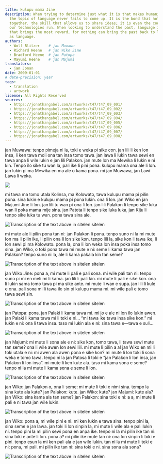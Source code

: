```yaml
---
title: kulupu mama Jine
description: When trying to determine just what it is that makes humanity unique,
  the topic of language never fails to come up. It is the bond that holds societies
  together, the skill that allows us to share ideas; it is even the code on which
  our technologies run. When looking to understand the past, language is the remainder
  that brings the most reward, for nothing can bring the past back to life as vividly
  as language.
authors:
  - Wolf Blitzer    # jan Muwawa
  - Richard Heene   # jan Wiko Jine
  - Bradford Heene  # jan Patopa
  - Mayumi Heene    # jan Majumi
translators:
  - jan Jonan
date: 2009-01-01
# date-precision: year
tags:
  - translation
  - artwork
license: All Rights Reserved
sources:
  - https://jonathangabel.com/artworks/t47/t47_09_001/
  - https://jonathangabel.com/artworks/t47/t47_09_002/
  - https://jonathangabel.com/artworks/t47/t47_09_003/
  - https://jonathangabel.com/artworks/t47/t47_09_004/
  - https://jonathangabel.com/artworks/t47/t47_09_005/
  - https://jonathangabel.com/artworks/t47/t47_09_006/
  - https://jonathangabel.com/artworks/t47/t47_09_007/
  - https://jonathangabel.com/artworks/t47/t47_09_008/
---
```


<!--  WOLF BLITZER, HOST, GUEST HOST: Tonight, the runaway balloon drama – a 6-year-old boy feared to be on board, maybe plunging to his death out of the swiftly moving craft. The child named Falcon the focus of air and ground search efforts and a captivated nationwide TV audience. The three hour ordeal lived by his desperate family has a happy ending. They’re all here next on LARRY KING LIVE. We want to welcome our viewers in the United States and around the world. I’m Wolf Blitzer sitting in for Larry tonight. -->

jan Muwawa: tenpo pimeja ni la, toki e weka pi sike con. jan lili li ken lon insa, li ken tawa moli ona tan insa tomo tawa. jan lawa li lukin tawa sewi en tawa anpa li wile lukin e jan lili Palakon. jan mute lon ma Mewika li lukin e ni kin. Tenpo ilo sike tu wan la, pali ike li pini pona. kulupu mama ona ale li lon. jan lukin pi ma Mewika en ma ale o kama pona. mi jan Muwawa, jan Lawi Lawa li weka.

![](https://jonathangabel.com/images/t47/t47.09001_1_l.jpg)

<!-- 

year: 2009
catalogue #: t47.09.001
dimensions: 9.5" x 9"
media: ink on bristol board

-->

<!-- We want to go right out to Fort Collins, Colorado right now, to the very happy family. There you see that beautiful family standing by. Richard and Mayumi Heene, they are here, and their three boys, Falcon – he’s the 6-year-old sitting next to his dad; Bradford is 10, Riu is eight. Congratulations to all of you. -->

mi tawa ma tomo utala Kolinsa, ma Kolowato, tawa kulupu mama pi pilin pona. sina lukin e kulupu mama pi pona lukin. ona li lon. jan Wiko en jan Majumi Jine li lon. jan lili tu wan pi ona li lon. jan lili Palakon li tenpo sike luka wan li poka mama mije sina. jan Patota li tenpo sike luka luka, jan Kiju li tenpo sike luka tu wan. pona tawa sina ale.

![Transcription of the text above in sitelen sitelen](https://jonathangabel.com/images/t47/t47.09001_2_l.jpg)

<!-- 

year: 2009
catalogue #: t47.09.002
dimensions: 7" x 6.5"
media: ink on bristol board

-->

<!-- All of us are so excited that little Falcon is fine, because so much of – so many of us all over the country today were deeply worried that he was stuck in that balloon. That balloon was out of control, simply flying around the skies of Colorado for a couple of hours. Fortunately, he was hiding out in the garage attic the whole time in a box. Richard, walk us through slowly but surely, what exactly happened to Falcon today and how all of this got so way, way out of control. -->

mi mute ale li pilin pona tan ni: jan Palakon li pona. tenpo suno ni la mi mute lon ma li pilin ike, li pilin ona li lon sike kon. tenpo lili la, sike kon li tawa ike, li lon sewi pi ma Kolowato. pona la, ona li lon weka lon insa poka insa tomo sina. jan Wiko, o toki pona tawa mi mute e ni: seme li kama tawa jan Palakon? tenpo suno ni la, ale li kama pakala kin tan seme?

![Transcription of the text above in sitelen sitelen](https://jonathangabel.com/images/t47/t47.09001_3_l.jpg)

<!-- 

year: 2009
catalogue #: t47.09.003
dimensions: 8" x 8.5"
media: ink on bristol board

-->

<!-- RICHARD HEENE, BALLOON BOY’S DAD: OK. Yes, so we were setting up our family experiment for my wife and I’s anniversary. It’s a good excuse. And, anyway the kids helped to actually construct the saucer- looking craft. We had glued panels of plastic wood and, you know, they helped paint it. And the experiment was for one of our family inventions. And we’re trying to build a craft to where people can no longer drive in their car and just kind of elevate and float to work at 50 to 100 feet off the ground. -->

jan Wiko Jine: pona a, mi mute li pali e pali sona. mi wile pali tan ni: tenpo suno pi mi en meli mi li kama. jan lili li pali kin. mi mute li pali e sike kon. ona li lukin sama tomo tawa pi ma sike ante. mi mute li wan e supa. jan lili li kule e ona. pali sona mi li tawa ilo sin pi kulupu mama mi. mi wile pali e tomo tawa sewi sin.

![Transcription of the text above in sitelen sitelen](https://jonathangabel.com/images/t47/t47.09001_4_l.jpg)

<!-- 

year: 2009
catalogue #: t47.09.004
dimensions: 7" x 8.5"
media: ink on bristol board

-->

<!-- BRADFORD HEENE, BALLOON BOY’S BROTHER: Sure. Falkie went up to me – I got this all on camera. Falkie went up to me and he went like this: I’m going to go sneak in that flying saucer. And I saw him go in. But I didn’t see him go in that – in the big… -->

jan Patopa: pona. jan Palaki li kama tawa mi. mi jo e ale ni lon ilo lukin awen. jan Palaki li kama tawa mi li toki e ni… “mi tawa ike tawa insa sike kon.” mi lukin e ni: ona li tawa insa. taso mi lukin ala e ni: sina tawa e—tawa e suli…

![Transcription of the text above in sitelen sitelen](https://jonathangabel.com/images/t47/t47.09001_5_l.jpg)

<!-- 

year: 2009
catalogue #: t47.09.005
dimensions: 6.5" x 8.5"
media: ink on bristol board

-->

<!-- M. HEENE: We just got surprised that the balloon – the craft, it kept going up. And it’s supposed to stay 20 feet above the ground. And that surprised us first. And, Richard and I kind of argued with, you know, I am supposed to tie it and it was not done correctly. And we – we are so involved we forget about where the craft went. And, meanwhile, Bradford had said Falcon is inside of it, Falcon inside of it. And we couldn’t hear at first. And then I realized, what? And that’s the moment we realized what’s happening. -->

jan Majumi: mi mute li sona ale e ni: sike kon, tomo tawa, li tawa sewi mute tan seme? ona li wile awen lon sewi lili. mi mute li pilin a a! jan Wiko en mi li toki utala e ni: mi awen ala awen pona e sike kon? mi mute li lon toki li sona weka e tomo tawa. tenpo ni la jan Patosa li toki e “jan Palakon li lon insa, jan Palakon li lon insa”. mi mute li ken kute ala. taso mi kama sona e seme? tenpo ni la mi mute li kama sona e seme li lon.

![Transcription of the text above in sitelen sitelen](https://jonathangabel.com/images/t47/t47.09001_6_l.jpg)

<!-- 

year: 2009
catalogue #: t47.09.006
dimensions: 11" x 9"
media: ink on bristol board

-->

<!-- R. HEENE: He’s asking, Falcon – did you hear us calling your name at any time? F. HEENE: Uh-huh. R. HEENE: You did? M. HEENE: You didn’t? R. HEENE: Well, why didn’t you come out? F. HEENE: You had said that, uhm, we did this for a show. -->

jan Wiko: jan Palakon o, ona li seme: mi mute li toki e nimi sina. tempo la sina kute ala kute? jan Palakon: kute. jan Wiko: kute? jan Majumi: kute ala? jan Wiko: sina kama ala tan seme? jan Palakon: sina toki e ni: a a, mi mute li pali e ni tawa jan wile lukin.

![Transcription of the text above in sitelen sitelen](https://jonathangabel.com/images/t47/t47.09001_7_l.jpg)

<!-- 

year: 2009
catalogue #: t47.09.007
dimensions: 10" x 6"
media: ink on bristol board

-->

<!-- R. HEENE: Yes. Let me interrupt this real quick. I think I can see the direction you guys are hedging on this. Because earlier you had asked the police officers the question. The media out front, we weren’t even going to do this view. And I’m kind of appalled, after all of the feelings that I went through, up and down, that you guys are trying to suggest something else. OK? I’m really appalled, because they said out in front that this would be the end, and I wouldn’t have to be bothered for the rest of the week with any shows or anything. So we said OK, fine, we’ll do this. So I’m kind of appalled that you guy would say something like that. You know? -->

jan Wiko: pona a, mi wile pini e ni. mi ken lukin e tawa sina. tenpo pini la, sina seme e jan lawa. jan toki li lon sinpin la, mi mute li wile ala e pali lukin ni. tenpo pini la mi pilin sewi pona en anpa ike. tenpo ni la mi pilin ike tan ni: sina toki e ante li lon. pona a? mi pilin ike mute tan ni: ona lon sinpin li toki e pini. tenpo esun la mi ken pali ala e jan wile lukin. tan ni la mi mute li toki e ni: pona, mi pali. mi pilin ike tan ni: sina toki e ni. sina sona ala sona?

![Transcription of the text above in sitelen sitelen](https://jonathangabel.com/images/t47/t47.09001_8_l.jpg)

<!--

year: 2009
catalogue #: t47.09.008
dimensions: 11.5" x 9"
media: ink on bristol board

-->


